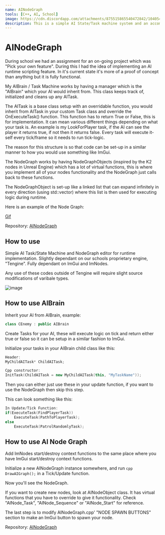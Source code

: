 ```yaml
---
name: AINodeGraph
tools: [C++, AI, School]
image: https://cdn.discordapp.com/attachments/875515865540472842/1040541446643646474/AINodeGraphCover.png
description: This is a simple AI State/Task machine system and an accompanying node graph editor for runtime scripting of AI logic, intended as proof of concept. 
---
```


# AINodeGraph

During school we had an assignment for an on-going project which was "Pick your own feature". During this I had the idea of implementing an AI runtime scripting feature. In it's current state it's more of a proof of concept than anything but it is fully functional.

My AIBrain / Task Machine works by having a manager which is the "AIBrain" which your AI would inherit from. This class keeps track of, initialized and cleans up any AITask.

The AITask is a base class setup with an overridable function, you would inherit from AITask in your custom Task class and override the OnExecuteTask() function. This function has to return True or False, this is for implementation. It can mean various different things depending on what your task is.
An example is my LookForPlayer task, if the AI can see the player it returns true, if not then it returns false. Every task will execute it-self every tick/frame so it needs to run tick-logic.

The reason for this structure is so that code can be set-up in a similar manner to how you would use something like ImGui.

The NodeGraph works by having NodeGraphObjects (inspired by the K2 nodes in Unreal Engine) which has a lot of virtual functions, this is where you implement all of your nodes functionality and the NodeGraph just calls back to these functions.

The NodeGraphObject is set-up like a linked list that can expand infinitely in every direction (using std::vector) where this list is then used for executing logic during runtime.

Here is an example of the Node Graph:

[Gif](https://cdn.discordapp.com/attachments/875515865540472842/1040638946331349053/Animation.gif)
  
Repository: [AINodeGraph](https://github.com/PrestigeBR/AINodeGraph)
  
## How to use
  
Simple AI Task/State Machine and NodeGraph editor for runtime implementation. Slightly dependant on our schools proprietary engine, "Tengine". Fully dependant on ImGui and ImNodes.

Any use of these codes outside of Tengine will require slight source modifications of varibale types.

![image](https://cdn.discordapp.com/attachments/875515865540472842/1038064190889394196/image.png)

## How to use AIBrain

Inherit your AI from AIBrain, example:


```cpp
class CEnemy : public AIBrain
```

Create Tasks for your AI, these will execute logic on tick and return either true or false so it can be setup in a similar fashion to ImGui.

Initialize your tasks in your AIBrain child class like this:

```cpp
Header:
MyChildAITask* ChildAITask;

Cpp constructor:
InitTask(ChildAITask = new MyChildAITask(this, "MyTaskName"));
```

Then you can either just use these in your update function, if you want to use the NodeGraph then skip this step.

This can look something like this:

```cpp
In Update/Tick Function:
if(ExecuteTask(FindPlayerTask))
    ExecuteTask(PathToPlayerTask);
else
    ExecuteTask(PatrolRandomlyTask);
```

## How to use AI Node Graph

Add ImNodes start/destroy context functions to the same place where you have ImGui start/destroy context functions.

Initialize a new AINodeGraph instance somewhere, and run ```cpp DrawAIGraph();``` in a Tick/Update function.

Now you'll see the NodeGraph.

If you want to create new nodes, look at AINodeObject class. It has virtual functions that you have to override to give it functionality. Check "AINode_Task", "AINode_Sequence" or "AINode_Start" for reference.

The last step is to modify AINodeGraph.cpp' "NODE SPAWN BUTTONS" section to make an ImGui button to spawn your node.

Repository: [AINodeGraph](https://github.com/PrestigeBR/AINodeGraph)
